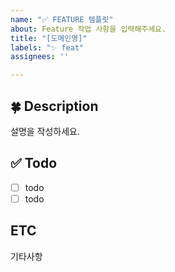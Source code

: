 ```yaml
---
name: "✅ FEATURE 템플릿"
about: Feature 작업 사항을 입력해주세요.
title: "[도메인명]"
labels: "✨ feat"
assignees: ''

---
```


## 🍀 Description
설명을 작성하세요.

## ✅ Todo
- [ ] todo
- [ ] todo

## ETC
기타사항
